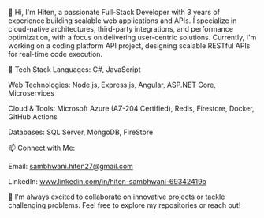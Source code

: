 👋 Hi, I'm Hiten, a passionate Full-Stack Developer with 3 years of experience building scalable web applications and APIs. I specialize in cloud-native architectures, third-party integrations, and performance optimization, with a focus on delivering user-centric solutions. Currently, I'm working on a coding platform API project, designing scalable RESTful APIs for real-time code execution.

🌟 Tech Stack
Languages: C#, JavaScript

Web Technologies: Node.js, Express.js, Angular, ASP.NET Core, Microservices

Cloud & Tools: Microsoft Azure (AZ-204 Certified), Redis, Firestore, Docker, GitHub Actions

Databases: SQL Server, MongoDB, FireStore

📫 Connect with Me:

Email: sambhwani.hiten27@gmail.com

LinkedIn: www.linkedin.com/in/hiten-sambhwani-69342419b

🚀 I'm always excited to collaborate on innovative projects or tackle challenging problems. Feel free to explore my repositories or reach out!
